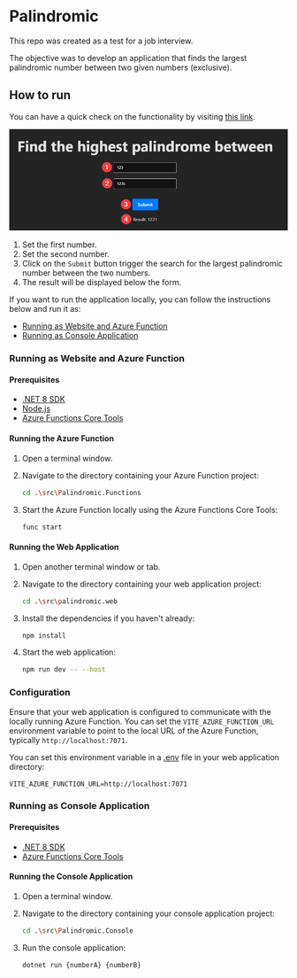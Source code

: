 # Palindromic

This repo was created as a test for a job interview.

The objective was to develop an application that finds the largest palindromic number between two given numbers (exclusive).

## How to run

You can have a quick check on the functionality by visiting [this link](https://pepenotti.github.io/Palindromic/).

![Preview](./docs/site-preview.png)

1. Set the first number.
2. Set the second number.
3. Click on the `Submit` button trigger the search for the largest palindromic number between the two numbers.
4. The result will be displayed below the form.

If you want to run the application locally, you can follow the instructions below and run it as:
- [Running as Website and Azure Function](#running-as-website-and-azure-function)
- [Running as Console Application](#running-as-console-application)


### Running as Website and Azure Function

#### Prerequisites

- [.NET 8 SDK](https://dotnet.microsoft.com/download)
- [Node.js](https://nodejs.org/en/download/)
- [Azure Functions Core Tools](https://docs.microsoft.com/en-us/azure/azure-functions/functions-run-local)

#### Running the Azure Function

1. Open a terminal window.
2. Navigate to the directory containing your Azure Function project:

    ```sh
    cd .\src\Palindromic.Functions
    ```

3. Start the Azure Function locally using the Azure Functions Core Tools:

    ```sh
    func start
    ```

#### Running the Web Application

1. Open another terminal window or tab.
2. Navigate to the directory containing your web application project:

    ```sh
    cd .\src\palindromic.web
    ```

3. Install the dependencies if you haven't already:

    ```sh
    npm install
    ```

4. Start the web application:

    ```sh
    npm run dev -- --host
    ```

### Configuration

Ensure that your web application is configured to communicate with the locally running Azure Function. You can set the `VITE_AZURE_FUNCTION_URL` environment variable to point to the local URL of the Azure Function, typically `http://localhost:7071`.

You can set this environment variable in a [.env](./src/palindromic.web/.env) file in your web application directory:

```properties
VITE_AZURE_FUNCTION_URL=http://localhost:7071
```

### Running as Console Application

#### Prerequisites

- [.NET 8 SDK](https://dotnet.microsoft.com/download)
- [Azure Functions Core Tools](https://docs.microsoft.com/en-us/azure/azure-functions/functions-run-local)


#### Running the Console Application

1. Open a terminal window.
2. Navigate to the directory containing your console application project:

    ```sh
    cd .\src\Palindromic.Console
    ```
3. Run the console application:

    ```sh
    dotnet run {numberA} {numberB}
    ```
